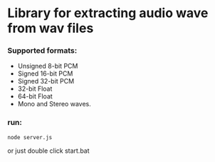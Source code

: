 # Library for extracting audio wave from wav files

### Supported formats:

- Unsigned 8-bit PCM
- Signed 16-bit PCM
- Signed 32-bit PCM
- 32-bit Float
- 64-bit Float
- Mono and Stereo waves.

### run:

```
node server.js
```

or just double click start.bat